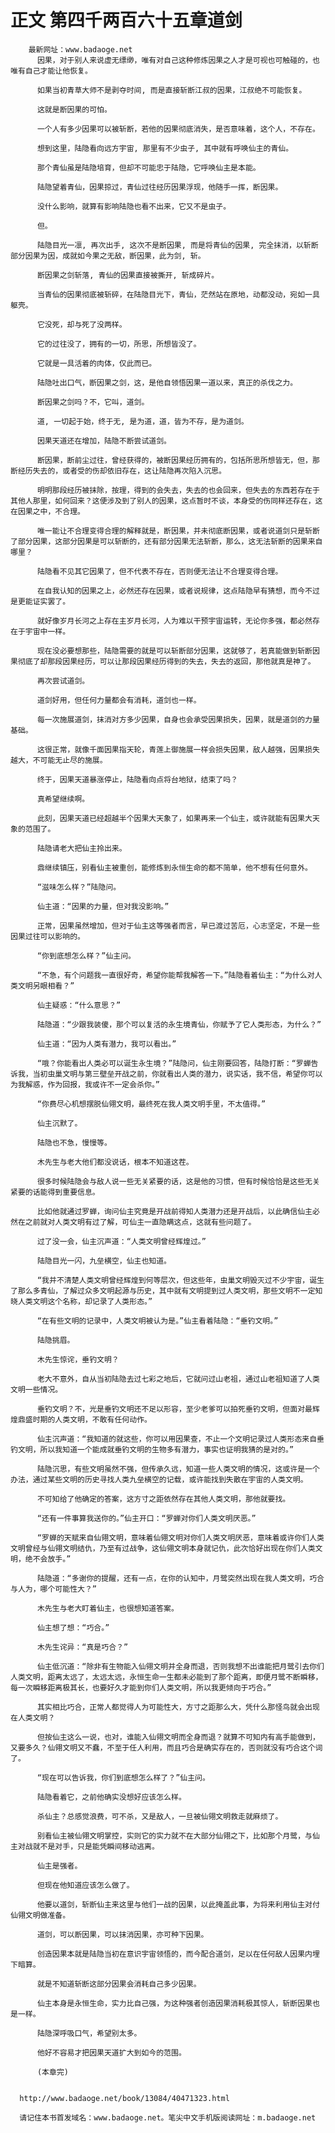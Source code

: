 # 正文 第四千两百六十五章道剑
        最新网址：www.badaoge.net
          因果，对于别人来说虚无缥缈，唯有对自己这种修炼因果之人才是可视也可触碰的，也唯有自己才能让他恢复。
      
          如果当初青草大师不是剥夺时间, 而是直接斩断江叔的因果，江叔绝不可能恢复。
      
          这就是断因果的可怕。
      
          一个人有多少因果可以被斩断，若他的因果彻底消失，是否意味着，这个人，不存在。
      
          想到这里，陆隐看向远方宇宙, 那里有不少虫子, 其中就有呼唤仙主的青仙。
      
          那个青仙虽是陆隐培育，但却不可能忠于陆隐，它呼唤仙主是本能。
      
          陆隐望着青仙，因果掠过，青仙过往经历因果浮现，他随手一挥，断因果。
      
          没什么影响，就算有影响陆隐也看不出来，它又不是虫子。
      
          但。
      
          陆隐目光一凛, 再次出手, 这次不是断因果, 而是将青仙的因果, 完全抹消，以斩断部分因果为因，成就如今果之无敌，断因果，此为剑, 斩。
      
          断因果之剑斩落, 青仙的因果直接被撕开, 斩成碎片。
      
          当青仙的因果彻底被斩碎，在陆隐目光下，青仙，茫然站在原地，动都没动，宛如一具躯壳。
      
          它没死，却与死了没两样。
      
          它的过往没了，拥有的一切，所思，所想皆没了。
      
          它就是一具活着的肉体，仅此而已。
      
          陆隐吐出口气，断因果之剑，这，是他自领悟因果一道以来，真正的杀伐之力。
      
          断因果之剑吗？不，它叫，道剑。
      
          道, 一切起于始，终于无, 是为道，道，皆为不存，是为道剑。
      
          因果天道还在增加，陆隐不断尝试道剑。
      
          断因果，断前尘过往，曾经获得的，被断因果经历拥有的，包括所思所想皆无，但，那断经历失去的，或者受的伤却依旧存在，这让陆隐再次陷入沉思。
      
          明明那段经历被抹除，按理，得到的会失去，失去的也会回来，但失去的东西若存在于其他人那里，如何回来？这便涉及到了别人的因果，这点暂时不谈，本身受的伤同样还存在，这在因果之中，不合理。
      
          唯一能让不合理变得合理的解释就是，断因果，并未彻底断因果，或者说道剑只是斩断了部分因果，这部分因果是可以斩断的，还有部分因果无法斩断，那么，这无法斩断的因果来自哪里？
      
          陆隐看不见其它因果了，但不代表不存在，否则便无法让不合理变得合理。
      
          在自我认知的因果之上，必然还存在因果，或者说规律，这点陆隐早有猜想，而今不过是更能证实罢了。
      
          就好像岁月长河之上存在主岁月长河，人为难以干预宇宙运转，无论你多强，都必然存在于宇宙中一样。
      
          现在没必要想那些，陆隐需要的就是可以斩断部分因果，这就够了，若真能做到斩断因果彻底了却那段因果经历，可以让那段因果经历得到的失去，失去的返回，那他就真是神了。
      
          再次尝试道剑。
      
          道剑好用，但任何力量都会有消耗，道剑也一样。
      
          每一次施展道剑，抹消对方多少因果，自身也会承受因果损失，因果，就是道剑的力量基础。
      
          这很正常，就像千面因果指天轮，青莲上御施展一样会损失因果，敌人越强，因果损失越大，不可能无止尽的施展。
      
          终于，因果天道暴涨停止，陆隐看向点将台地狱，结束了吗？
      
          真希望继续啊。
      
          此刻，因果天道已经超越半个因果大天象了，如果再来一个仙主，或许就能有因果大天象的范围了。
      
          陆隐请老大把仙主拎出来。
      
          鼎继续镇压，别看仙主被重创，能修炼到永恒生命的都不简单，他不想有任何意外。
      
          “滋味怎么样？”陆隐问。
      
          仙主道：“因果的力量，但对我没影响。”
      
          正常，因果虽然增加，但对于仙主这等强者而言，早已渡过苦厄，心志坚定，不是一些因果过往可以影响的。
      
          “你到底想怎么样？”仙主问。
      
          “不急，有个问题我一直很好奇，希望你能帮我解答一下。”陆隐看着仙主：“为什么对人类文明另眼相看？”
      
          仙主疑惑：“什么意思？”
      
          陆隐道：“少跟我装傻，那个可以复活的永生境青仙，你赋予了它人类形态，为什么？”
      
          仙主道：“因为人类有潜力，我可以看出。”
      
          “哦？你能看出人类必可以诞生永生境？”陆隐问，仙主刚要回答，陆隐打断：“罗蝉告诉我，当初虫巢文明与第三壁垒开战之前，你就看出人类的潜力，说实话，我不信，希望你可以为我解惑，作为回报，我或许不一定会杀你。”
      
          “你费尽心机想摆脱仙翎文明，最终死在我人类文明手里，不太值得。”
      
          仙主沉默了。
      
          陆隐也不急，慢慢等。
      
          木先生与老大他们都没说话，根本不知道这茬。
      
          很多时候陆隐会与敌人说一些无关紧要的话，这是他的习惯，但有时候恰恰是这些无关紧要的话能得到重要信息。
      
          比如他就通过罗蝉，询问仙主究竟是开战前得知人类潜力还是开战后，以此确信仙主必然在之前就对人类文明有过了解，可仙主一直隐瞒这点，这就有些问题了。
      
          过了没一会，仙主沉声道：“人类文明曾经辉煌过。”
      
          陆隐目光一闪，九垒横空，仙主也知道。
      
          “我并不清楚人类文明曾经辉煌到何等层次，但这些年，虫巢文明毁灭过不少宇宙，诞生了那么多青仙，了解过众多文明起源与历史，其中就有文明提到过人类文明，那些文明不一定知晓人类文明这个名称，却记录了人类形态。”
      
          “在有些文明的记录中，人类文明被认为是。”仙主看着陆隐：“垂钓文明。”
      
          陆隐挑眉。
      
          木先生惊诧，垂钓文明？
      
          老大不意外，自从当初陆隐去过七彩之地后，它就问过山老祖，通过山老祖知道了人类文明一些情况。
      
          垂钓文明？不，光是垂钓文明还不足以形容，至少老爹可以拍死垂钓文明，但面对最辉煌鼎盛时期的人类文明，不敢有任何动作。
      
          仙主沉声道：“我知道的就这些，你可以用因果查，不止一个文明记录过人类形态来自垂钓文明，所以我知道一个能成就垂钓文明的生物多有潜力，事实也证明我猜的是对的。”
      
          陆隐沉思，有些文明虽然不强，但传承久远，知道一些人类文明的情况，这或许是一个办法，通过某些文明的历史寻找人类九垒横空的记载，或许能找到失散在宇宙的人类文明。
      
          不可知给了他确定的答案，这方寸之距依然存在其他人类文明，那他就要找。
      
          “还有一件事算我送你的。”仙主开口：“罗蝉对你们人类文明厌恶。”
      
          “罗蝉的天赋来自仙翎文明，意味着仙翎文明对你们人类文明厌恶，意味着或许你们人类文明曾经与仙翎文明结仇，乃至有过战争，这仙翎文明本身就记仇，此次恰好出现在你们人类文明，绝不会放手。”
      
          陆隐道：“多谢你的提醒，还有一点，在你的认知中，月鹭突然出现在我人类文明，巧合与人为，哪个可能性大？”
      
          木先生与老大盯着仙主，也很想知道答案。
      
          仙主想了想：“巧合。”
      
          木先生诧异：“真是巧合？”
      
          仙主低沉道：“除非有生物能入仙翎文明并全身而退，否则我想不出谁能把月鹭引去你们人类文明，距离太远了，太远太远，永恒生命一生都未必能到了那个距离，即便月鹭不断瞬移，每一次瞬移距离极其长，也要好久才能到你们人类文明，所以我更倾向于巧合。”
      
          其实相比巧合，正常人都觉得人为可能性大，方寸之距那么大，凭什么那怪鸟就会出现在人类文明？
      
          但按仙主这么一说，也对，谁能入仙翎文明而全身而退？就算不可知内有高手能做到，又要多久？仙翎文明又不蠢，不至于任人利用，而且巧合是确实存在的，否则就没有巧合这个词了。
      
          “现在可以告诉我，你们到底想怎么样了？”仙主问。
      
          陆隐看着它，之前他确实没想好应该怎么样。
      
          杀仙主？总感觉浪费，可不杀，又是敌人，一旦被仙翎文明救走就麻烦了。
      
          别看仙主被仙翎文明掌控，实则它的实力就不在大部分仙翎之下，比如那个月鹭，与仙主对战就不是对手，只是能凭瞬间移动逃离。
      
          仙主是强者。
      
          但现在他知道应该怎么做了。
      
          他要以道剑，斩断仙主来这里与他们一战的因果，以此掩盖此事，为将来利用仙主对付仙翎文明做准备。
      
          道剑，可以断因果，可以抹消因果，亦可种下因果。
      
          创造因果本就是陆隐当初在意识宇宙领悟的，而今配合道剑，足以在任何敌人因果内埋下暗算。
      
          就是不知道斩断这部分因果会消耗自己多少因果。
      
          仙主本身是永恒生命，实力比自己强，为这种强者创造因果消耗极其惊人，斩断因果也是一样。
      
          陆隐深呼吸口气，希望别太多。
      
          他好不容易才把因果天道扩大到如今的范围。
      
          (本章完)
      
      
      http://www.badaoge.net/book/13084/40471323.html
      
      请记住本书首发域名：www.badaoge.net。笔尖中文手机版阅读网址：m.badaoge.net